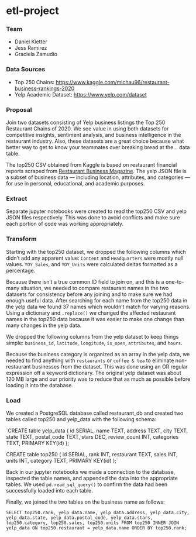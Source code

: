 # etl-project

### Team
- Daniel Kletter
- Jess Ramirez
- Graciela Zamudio

### Data Sources
- Top 250 Chains: https://www.kaggle.com/michau96/restaurant-business-rankings-2020
- Yelp Academic Dataset: https://www.yelp.com/dataset

### Proposal
Join two datasets consisting of Yelp business listings the Top 250 Restaurant Chains of 2020. We see value in using both datasets for competitive insights, sentiment analysis, and business intelligence in the restaurant industry. Also, these datasets are a great choice because what better way to get to know your teammates over breaking bread at the... data table.

The top250 CSV obtained from Kaggle is based on restaurant financial reports scraped from [Restaurant Business Magazine](http://www.restaurantbusinessonline.com/). The yelp JSON file is a subset of business data — including location, attributes, and categories — for use in personal, educational, and academic purposes.

### Extract
Separate jupyter notebooks were created to read the top250 CSV and yelp JSON files respectively. This was done to avoid conflicts and make sure each portion of code was working appropriately.

### Transform
Starting with the top250 dataset, we dropped the following columns which didn’t add any apparent value: `Content` and `Headquarters` were mostly null values. `YOY_Sales`, and `YOY_Units` were calculated deltas formatted as a percentage.

Because there isn’t a true common ID field to join on, and this is a one-to-many situation, we needed to compare restaurant names in the two datasets for consistency before any joining and to make sure we had enough useful data. After searching for each name from the top250 data in the yelp data we found 37 names which wouldn’t match for varying reasons. Using a dictionary and `.replace()` we changed the affected restaurant names in the top250 data because it was easier to make one change than many changes in the yelp data.

We dropped the following columns from the yelp dataset to keep things simple: `business_id`, `latitude`, `longitude`, `is_open`, `attributes`, and `hours`. 

Because the business category is organized as an array in the yelp data, we needed to find anything with `restaurants` or `coffee & tea` to eliminate non-restaurant businesses from the dataset. This was done using an OR regular expression off a keyword dictionary. The original yelp dataset was about 120 MB large and our priority was to reduce that as much as possible before loading it into the database.

### Load
We created a PostgreSQL database called restaurant_db and created two tables called top250 and yelp_data with the following schema:

`CREATE table yelp_data (
	id SERIAL,
	name TEXT,
	address TEXT,
	city TEXT,
	state TEXT,
	postal_code TEXT,
	stars DEC,
	review_count INT,
	categories TEXT,
	PRIMARY KEY(id)
);

CREATE table top250 (
	id SERIAL,
	rank INT,
	restaurant TEXT,
	sales INT,
	units INT,
	category TEXT,
	PRIMARY KEY(id)
);`

Back in our jupyter notebooks we made a connection to the database, inspected the table names, and appended the data into the appropriate tables. We used `pd.read_sql_query()` to confirm the data had been successfully loaded into each table.

Finally, we joined the two tables on the business name as follows:

`SELECT top250.rank, yelp_data.name, yelp_data.address, yelp_data.city, yelp_data.state, yelp_data.postal_code, yelp_data.stars, top250.category, top250.sales, top250.units
FROM top250
INNER JOIN yelp_data ON top250.restaurant = yelp_data.name
ORDER BY top250.rank;`
